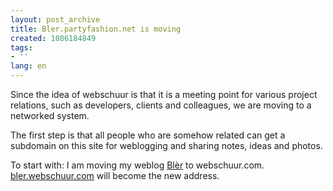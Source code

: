 ```yaml
---
layout: post_archive
title: Bler.partyfashion.net is moving
created: 1086184849
tags:
- ''
lang: en
---
```

Since the idea of webschuur is that it is a meeting point for various project relations, such as developers, clients and colleagues, we are moving to a networked system.

The first step is that all people who are somehow related can get a subdomain on this site for weblogging and sharing notes, ideas and photos.

To start with: I am moving my weblog <a href="http://bler.partyfsahion.net">Bl&egrave;r</a> to webschuur.com. <a href="http://bler.webschuur.com">bler.webschuur.com</a> will become the new address.
